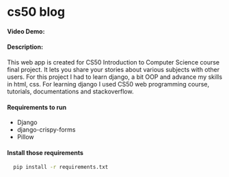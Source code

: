 # cs50 blog
#### Video Demo:  <URL HERE>
#### Description:
This web app is created for CS50 Introduction to Computer Science course final project. It lets you share your stories about various subjects with other users. For this project I had to learn django, a bit OOP and advance my skills in html, css. For learning django I used CS50 web programming course, tutorials, documentations and stackoverflow.

#### Requirements to run
* Django
* django-crispy-forms
* Pillow

#### Install those requirements
```bash
  pip install -r requirements.txt
```